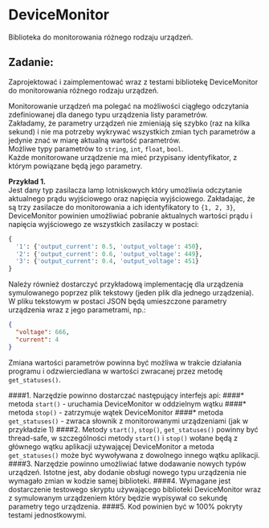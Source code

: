 # DeviceMonitor

Biblioteka do monitorowania różnego rodzaju urządzeń.

Zadanie:
---

Zaprojektować i zaimplementować wraz z testami bibliotekę DeviceMonitor do monitorowania różnego rodzaju urządzeń.

Monitorowanie urządzeń ma polegać na możliwości ciągłego odczytania zdefiniowanej dla danego typu urządzenia listy parametrów.  
Zakładamy, że parametry urządzeń nie zmieniają się szybko (raz na kilka sekund) i nie ma potrzeby wykrywać wszystkich zmian tych parametrów a jedynie znać w miarę aktualną wartość parametrów.  
Możliwe typy parametrów to ```string```, ```int```, ```float```, ```bool```.  
Każde monitorowane urządzenie ma mieć przypisany identyfikator, z którym powiązane będą jego parametry.

__Przykład 1.__  
Jest dany typ zasilacza lamp lotniskowych który umożliwia odczytanie aktualnego prądu wyjściowego oraz napięcia wyjściowego.
Zakładając, że są trzy zasilacze do monitorowania a ich identyfikatory to ```{1, 2, 3}```, DeviceMonitor powinien umożliwiać
pobranie aktualnych wartości prądu i napięcia wyjściowego ze wszystkich zasilaczy w postaci:
```python
{
  '1': {'output_current': 0.5, 'output_voltage': 450},
  '2': {'output_current': 0.6, 'output_voltage': 449},
  '3': {'output_current': 0.4, 'output_voltage': 451}
}
```

Należy również dostarczyć przykładową implementację dla urządzenia symulowanego poprzez plik tekstowy (jeden plik dla jednego urządzenia).
W pliku tekstowym w postaci JSON będą umieszczone parametry urządzenia wraz z jego parametrami, np.:
```json
{
  "voltage": 666,
  "current": 4
}
```
Zmiana wartości parametrów powinna być możliwa w trakcie działania programu i odzwierciedlana w wartości zwracanej przez metodę ```get_statuses()```.

####1. Narzędzie powinno dostarczać następujący interfejs api:
####* metoda ```start()``` - uruchamia DeviceMonitor w oddzielnym wątku
####* metoda ```stop()``` - zatrzymuje wątek DeviceMonitor
####* metoda ```get_statuses()``` - zwraca słownik z monitorowanymi urządzeniami (jak w przykładzie 1)
####2. Metody ```start()```, ```stop()```, ```get_statuses()``` powinny być thread-safe, w szczególności metody ```start()``` i ```stop()``` wołane będą z głównego wątku aplikacji używającej DeviceMonitor a metoda ```get_statuses()``` może być wywoływana z dowolnego innego wątku aplikacji.
####3. Narzędzie powinno umożliwiać łatwe dodawanie nowych typów urządzeń. Istotne jest, aby dodanie obsługi nowego typu urządzenia nie wymagało zmian w kodzie samej biblioteki.
####4. Wymagane jest dostarczenie testowego skryptu używającego biblioteki DeviceMonitor wraz z symulowanym urządzeniem który będzie wypisywał co sekundę parametry tego urządzenia.
####5. Kod powinien być w 100% pokryty testami jednostkowymi.